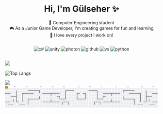 
<div align="center">
  <h1>  Hi, I'm Gülseher ✨</h1>
</div>

<p align="center">
🧠 Computer Engineering student <br/>
🎮 As a Junior Game Developer, I'm creating games for fun and learning <br/>
💖 I love every project I work on! <br/>

<h2></h2>
<p align="center">
<img src="https://cdn.jsdelivr.net/gh/devicons/devicon@latest/icons/csharp/csharp-original.svg" alt="c#" width="45" height="45"/>
<img src="https://cdn.jsdelivr.net/gh/devicons/devicon@latest/icons/unity/unity-original.svg" alt="unity" width="45" height="45"/>
<img src="https://cdn.jsdelivr.net/gh/devicons/devicon@latest/icons/photonengine/photonengine-original.svg" alt="photon" width="45" height="45"/>
<img src="https://cdn.jsdelivr.net/gh/devicons/devicon@latest/icons/github/github-original.svg" alt="github" width="45" height="45"/>
<img src="https://cdn.jsdelivr.net/gh/devicons/devicon@latest/icons/visualstudio/visualstudio-original.svg" alt="vs" width="45" height="45"/> 
<img src="https://cdn.jsdelivr.net/gh/devicons/devicon/icons/python/python-original.svg" alt=python height="45" alt="python logo"  />
<p>
<h2></h2>

  <img src="https://github-readme-stats.vercel.app/api?username=glshryldrm&theme=default_repocard&hide_border=true&include_all_commits=true&count_private=false" />

  ![Top Langs](https://github-readme-stats.vercel.app/api/top-langs/?username=glshryldrm&size_weight=0.5&count_weight=1&exclude_repo=FPS-w-Photon-Fusion,glshryldrm.github.io&hide=hlsl&layout=compact&hide_border=true)
  
  <img src="https://nirzak-streak-stats.vercel.app/?user=glshryldrm&theme=default_repocard&hide_border=true" />


<picture>
  <source media="(prefers-color-scheme: dark)" srcset="https://raw.githubusercontent.com/glshryldrm/glshryldrm/output/pacman-contribution-graph-dark.svg">
  <source media="(prefers-color-scheme: light)" srcset="https://raw.githubusercontent.com/glshryldrm/glshryldrm/output/pacman-contribution-graph.svg">
  <img alt="pacman contribution graph" src="https://raw.githubusercontent.com/glshryldrm/glshryldrm/output/pacman-contribution-graph.svg">
</picture>
















